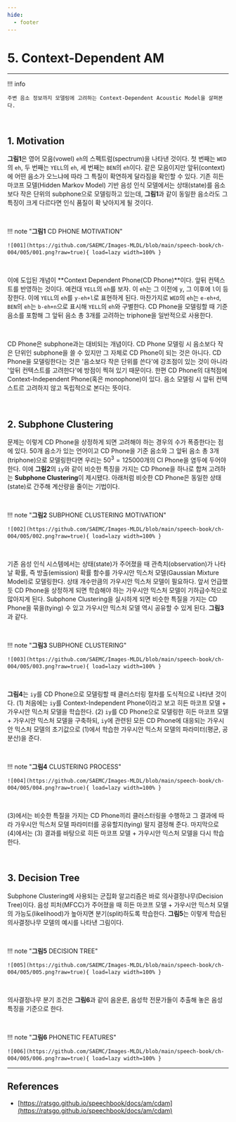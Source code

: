 ```yaml
---
hide:
  - footer
---
```


# 5. Context-Dependent AM

---

!!! info

    주변 음소 정보까지 모델링에 고려하는 Context-Dependent Acoustic Model을 살펴본다.

<br/>

## 1. Motivation

**그림1**은 영어 모음(vowel) `eh`의 스펙트럼(spectrum)을 나타낸 것이다. 첫 번째는 `WED`의 `eh`, 두 번째는 `YELL`의 `eh`, 세 번째는 `BEN`의 `eh`이다. 같은 모음이지만 앞뒤(context)에 어떤 음소가 오느냐에 따라 그 특질이 확연하게 달라짐을 확인할 수 있다. 기존 히든 마코프 모델(Hidden Markov Model) 기반 음성 인식 모델에서는 상태(state)를 음소보다 작은 단위의 subphone으로 모델링하고 있는데, **그림1**과 같이 동일한 음소라도 그 특징이 크게 다르다면 인식 품질이 확 낮아지게 될 것이다.

<br/>

!!! note "**그림1** CD PHONE MOTIVATION"

    ![001](https://github.com/SAEMC/Images-MLDL/blob/main/speech-book/ch-004/005/001.png?raw=true){ load=lazy width=100% }

<br/>

이에 도입된 개념이 **Context Dependent Phone(CD Phone)**이다. 앞뒤 컨텍스트를 반영하는 것이다. 예컨대 `YELL`의 `eh`를 보자. 이 `eh`는 그 이전에 `y`, 그 이후에 `l`이 등장한다. 이에 `YELL`의 `eh`를 `y-eh+l`로 표현하게 된다. 마찬가지로 `WED`의 `eh`는 `e-eh+d`, `BEN`의 `eh`는 `b-eh+n`으로 표시해 `YELL`의 `eh`와 구별한다. CD Phone을 모델링할 때 기준 음소를 포함해 그 앞뒤 음소 총 3개를 고려하는 triphone을 일반적으로 사용한다.

<br/>

CD Phone은 subphone과는 대비되는 개념이다. CD Phone 모델링 시 음소보다 작은 단위인 subphone을 쓸 수 있지만 그 자체로 CD Phone이 되는 것은 아니다. CD Phone을 모델링한다는 것은 '음소보다 작은 단위를 쓴다'에 강조점이 있는 것이 아니라 '앞뒤 컨텍스트를 고려한다'에 방점이 찍혀 있기 때문이다. 한편 CD Phone의 대척점에 Context-Independent Phone(혹은 monophone)이 있다. 음소 모델링 시 앞뒤 컨텍스트르 고려하지 않고 독립적으로 본다는 뜻이다.

<br/>

## 2. Subphone Clustering

문제는 이렇게 CD Phone을 상정하게 되면 고려해야 하는 경우의 수가 폭증한다는 점에 있다. 50개 음소가 있는 언어이고 CD Phone을 기준 음소와 그 앞뒤 음소 총 3개(triphone)으로 모델링한다면 우리는 $50^{3}=125000$개의 CI Phone을 염두에 두어야 한다. 이에 **그림2**의 `iy`와 같이 비슷한 특징을 가지는 CD Phone을 하나로 합쳐 고려하는 **Subphone Clustering**이 제시됐다. 아래처럼 비슷한 CD Phone은 동일한 상태(state)로 간주해 계산량을 줄이는 기법이다.

<br/>

!!! note "**그림2** SUBPHONE CLUSTERING MOTIVATION"

    ![002](https://github.com/SAEMC/Images-MLDL/blob/main/speech-book/ch-004/005/002.png?raw=true){ load=lazy width=100% }

<br/>

기존 음성 인식 시스템에서는 상태(state)가 주어졌을 때 관측치(observation)가 나타날 확률, 즉 방출(emission) 확률 함수를 가우시안 믹스처 모델(Gaussian Mixture Model)로 모델링한다. 상태 개수만큼의 가우시안 믹스처 모델이 필요하다. 앞서 언급했듯 CD Phone을 상정하게 되면 학습해야 하는 가우시안 믹스처 모델이 기하급수적으로 많아지게 된다. Subphone Clustering을 실시하게 되면 비슷한 특질을 가지는 CD Phone을 묶을(tying) 수 있고 가우시안 믹스처 모델 역시 공유할 수 있게 된다. **그림3**과 같다.

<br/>

!!! note "**그림3** SUBPHONE CLUSTERING"

    ![003](https://github.com/SAEMC/Images-MLDL/blob/main/speech-book/ch-004/005/003.png?raw=true){ load=lazy width=100% }

<br/>

**그림4**는 `iy`를 CD Phone으로 모델링할 때 클러스터링 절차를 도식적으로 나타낸 것이다. (1) 처음에는 `iy`를 Context-Independent Phone이라고 보고 히든 마코프 모델 + 가우시안 믹스처 모델을 학습한다. (2) `iy`를 CD Phone으로 모델링한 히든 마코프 모델 + 가우시안 믹스처 모델을 구축하되, `iy`에 관련된 모든 CD Phone에 대응되는 가우시안 믹스처 모델의 초기값으로 (1)에서 학습한 가우시안 믹스처 모델의 파라미터(평균, 공분산)을 준다.

<br/>

!!! note "**그림4** CLUSTERING PROCESS"

    ![004](https://github.com/SAEMC/Images-MLDL/blob/main/speech-book/ch-004/005/004.png?raw=true){ load=lazy width=100% }

<br/>

(3)에서는 비슷한 특질을 가지는 CD Phone끼리 클러스터링을 수행하고 그 결과에 따라 가우시안 믹스처 모델 파라미터를 공유할지(tying) 말지 결정해 준다. 마지막으로 (4)에서는 (3) 결과를 바탕으로 히든 마코프 모델 + 가우시안 믹스처 모델을 다시 학습한다.

<br/>

## 3. Decision Tree

Subphone Clustering에 사용되는 군집화 알고리즘은 바로 의사결정나무(Decision Tree)이다. 음성 피처(MFCC)가 주어졌을 때 히든 마코프 모델 + 가우시안 믹스처 모델의 가능도(likelihood)가 높아지면 분기(split)하도록 학습한다. **그림5**는 이렇게 학습된 의사결정나무 모델의 예시를 나타낸 그림이다.

<br/>

!!! note "**그림5** DECISION TREE"

    ![005](https://github.com/SAEMC/Images-MLDL/blob/main/speech-book/ch-004/005/005.png?raw=true){ load=lazy width=100% }

<br/>

의사결정나무 분기 조건은 **그림6**과 같이 음운론, 음성학 전문가들이 추출해 놓은 음성 특징을 기준으로 한다.

<br/>

!!! note "**그림6** PHONETIC FEATURES"

    ![006](https://github.com/SAEMC/Images-MLDL/blob/main/speech-book/ch-004/005/006.png?raw=true){ load=lazy width=100% }

---

## References

- [https://ratsgo.github.io/speechbook/docs/am/cdam](https://ratsgo.github.io/speechbook/docs/am/cdam)

